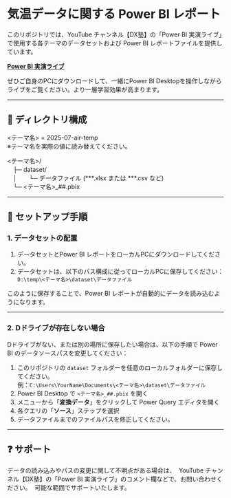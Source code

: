 # 気温データに関する Power BI レポート
このリポジトリでは、YouTube チャンネル【DX塾】の「Power BI 実演ライブ」で使用する各テーマのデータセットおよび Power BI レポートファイルを提供しています。  

**[Power BI 実演ライブ](https://powerbi-live.connpass.com/)**

ぜひご自身のPCにダウンロードして、一緒にPower BI Desktopを操作しながらライブをご覧ください。より一層学習効果が高まります。

---
## 📁 ディレクトリ構成

<テーマ名> = 2025-07-air-temp  
※テーマ名を実際の値に読み替えてください。

<テーマ名>/  
　├─ dataset/   
　│　　└─ データファイル (***.xlsx または ***.csv など)  
　└─ <テーマ名>_##.pbix  

---
## 🔧 セットアップ手順

### 1. データセットの配置

1. データセットとPower BI レポートをローカルPCにダウンロードしてください。
2. データセットは、以下のパス構成に従ってローカルPCに保存してください：  
`D:\temp\<テーマ名>\dataset\データファイル`

このように保存することで、Power BI レポートが自動的にデータを読み込むようになります。

---
### 2. Dドライブが存在しない場合
Dドライブがない、または別の場所に保存したい場合は、以下の手順で Power BI のデータソースパスを変更してください：

1. このリポジトリの `dataset` フォルダーを任意のローカルフォルダーに保存してください。  
例：`C:\Users\YourName\Documents\<テーマ名>\dataset\データファイル`　　
2. Power BI Desktop で `<テーマ名>_##.pbix` を開く  
3. メニューから「**変換データ**」をクリックして Power Query エディタを開く  
4. 各クエリの「**ソース**」ステップを選択  
5. データファイルまでのファイルパスを修正してください。

---

## ❓ サポート
データの読み込みやパスの変更に関して不明点がある場合は、  
YouTube チャンネル【DX塾】の「Power BI 実演ライブ」のコメント欄などで、お問い合わせください。  
可能な範囲でサポートいたします。
